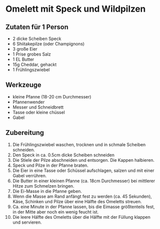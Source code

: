 # Omelett mit Speck und Wildpilzen

## Zutaten für 1 Person
- 2 dicke Scheiben Speck
- 6 Shiitakepilze (oder Champignons)
- 3 große Eier
- 1 Prise grobes Salz
- 1 EL Butter
- 15g Cheddar, gehackt
- 1 Frühlingszwiebel

## Werkzeuge
- kleine Pfanne (18-20 cm Durchmesser)
- Pfannenwender
- Messer und Schneidbrett
- Tasse oder kleine chüssel
- Gabel

## Zubereitung
1. Die Frühlingszwiebel waschen, trocknen und in schmale Scheiben schneiden.
2. Den Speck in ca. 0.5cm dicke Scheiben schneiden
3. Die Stiele der Pilze abschneiden und entsorgen. Die Kappen halbieren.
4. Speck und Pilze in der Pfanne braten.
5. Die Eier in eine Tasse oder Schüssel aufschlagen, salzen und mit einer Gabel verrühren.
6. Die Butter in einer kleinen Pfanne (ca. 18cm Durchmesser) bei mittlerer Hitze zum Schmelzen bringen.
7. Die Ei-Masse in die Pfanne geben.
8. Wenn die Masse am Rand anfängt fest zu werden (ca. 45 Sekunden), Käse, Schinken und Pilze über eine Hälfte des Omeletts streuen.
9. Ca. eine Minute in der Pfanne lassen, bis die Eimasse größtenteils fest, in der Mitte aber noch ein wenig feucht ist.
10. Die leere Hälfte des Omeletts über die Hälfte mit der Füllung klappen und servieren.
